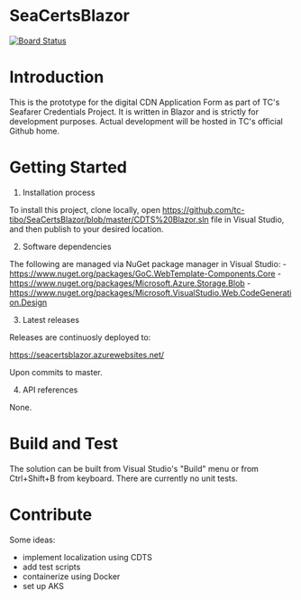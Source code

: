# SeaCertsBlazor

[![Board Status](https://dev.azure.com/tc-tibo/4dd797bf-468b-4734-809d-7a5d7e801e2d/98f281cb-b20c-4b34-9384-beeaf67bef78/_apis/work/boardbadge/04d8c3b1-ac45-422d-9c05-c39db02d017d?columnOptions=2&columns=To%20Do,Doing,Done)](https://dev.azure.com/tc-tibo/4dd797bf-468b-4734-809d-7a5d7e801e2d/_boards/board/t/98f281cb-b20c-4b34-9384-beeaf67bef78/Microsoft.RequirementCategory/)

# Introduction 

This is the prototype for the digital CDN Application Form as part of TC's Seafarer Credentials Project. It is written in Blazor and is strictly for development purposes. Actual development will be hosted in TC's official Github home.

# Getting Started

1.	Installation process

To install this project, clone locally, open https://github.com/tc-tibo/SeaCertsBlazor/blob/master/CDTS%20Blazor.sln file in Visual Studio, and then publish to your desired location.

2.	Software dependencies

The following are managed via NuGet package manager in Visual Studio:
  -https://www.nuget.org/packages/GoC.WebTemplate-Components.Core
  -https://www.nuget.org/packages/Microsoft.Azure.Storage.Blob
  -https://www.nuget.org/packages/Microsoft.VisualStudio.Web.CodeGeneration.Design

3.	Latest releases

Releases are continuosly deployed to:

https://seacertsblazor.azurewebsites.net/

Upon commits to master.

4.	API references

None.

# Build and Test

The solution can be built from Visual Studio's "Build" menu or from Ctrl+Shift+B from keyboard. There are currently no unit tests.

# Contribute

Some ideas:
  - implement localization using CDTS
  - add test scripts
  - containerize using Docker
  - set up AKS
